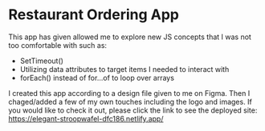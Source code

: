 # Restaurant Ordering App

This app has given allowed me to explore new JS concepts that I was not too comfortable with such as:

- SetTimeout()
- Utilizing data attributes to target items I needed to interact with  
- forEach() instead of for...of to loop over arrays

I created this app according to a design file given to me on Figma. Then I chaged/added a few of my own touches including the logo and images. If you would like to
check it out, please click the link to see the deployed site: https://elegant-stroopwafel-dfc186.netlify.app/

